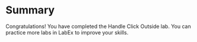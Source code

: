 # Summary

Congratulations! You have completed the Handle Click Outside lab. You can practice more labs in LabEx to improve your skills.
